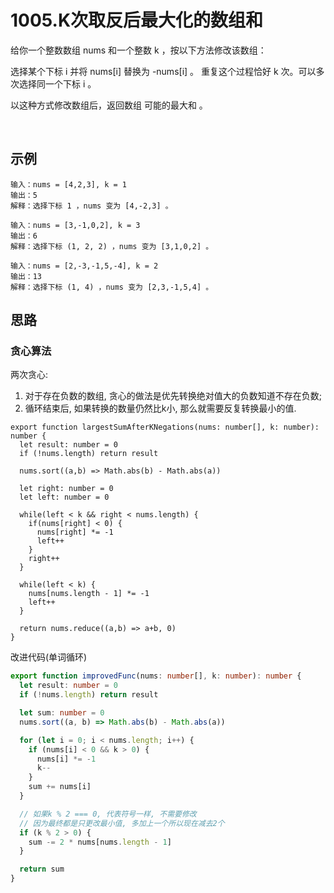# 1005.K次取反后最大化的数组和 

给你一个整数数组 nums 和一个整数 k ，按以下方法修改该数组：

选择某个下标 i 并将 nums[i] 替换为 -nums[i] 。
重复这个过程恰好 k 次。可以多次选择同一个下标 i 。

以这种方式修改数组后，返回数组 可能的最大和 。

 

## 示例

```
输入：nums = [4,2,3], k = 1
输出：5
解释：选择下标 1 ，nums 变为 [4,-2,3] 。
```

```
输入：nums = [3,-1,0,2], k = 3
输出：6
解释：选择下标 (1, 2, 2) ，nums 变为 [3,1,0,2] 。
```

```
输入：nums = [2,-3,-1,5,-4], k = 2
输出：13
解释：选择下标 (1, 4) ，nums 变为 [2,3,-1,5,4] 。
```

## 思路 

### 贪心算法

两次贪心: 
1. 对于存在负数的数组, 贪心的做法是优先转换绝对值大的负数知道不存在负数;
2. 循环结束后, 如果转换的数量仍然比k小, 那么就需要反复转换最小的值. 

```typsscript 
export function largestSumAfterKNegations(nums: number[], k: number): number {
  let result: number = 0
  if (!nums.length) return result

  nums.sort((a,b) => Math.abs(b) - Math.abs(a))

  let right: number = 0 
  let left: number = 0 

  while(left < k && right < nums.length) {
    if(nums[right] < 0) {
      nums[right] *= -1
      left++
    }
    right++
  }

  while(left < k) {
    nums[nums.length - 1] *= -1
    left++
  }

  return nums.reduce((a,b) => a+b, 0)
}
```

改进代码(单词循环)

```typescript 
export function improvedFunc(nums: number[], k: number): number {
  let result: number = 0
  if (!nums.length) return result

  let sum: number = 0
  nums.sort((a, b) => Math.abs(b) - Math.abs(a))

  for (let i = 0; i < nums.length; i++) {
    if (nums[i] < 0 && k > 0) {
      nums[i] *= -1
      k--
    }
    sum += nums[i]
  }

  // 如果k % 2 === 0, 代表符号一样, 不需要修改
  // 因为最终都是只更改最小值, 多加上一个所以现在减去2个
  if (k % 2 > 0) {
    sum -= 2 * nums[nums.length - 1]
  }

  return sum
}
```
